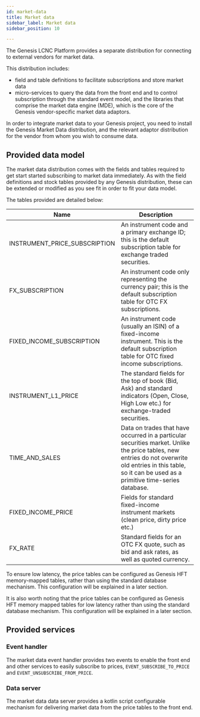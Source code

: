 ```yaml
---
id: market-data
title: Market data
sidebar_label: Market data
sidebar_position: 10

---
```

The Genesis LCNC Platform provides a separate distribution for connecting to external vendors for market data. 

This distribution includes:

- field and table definitions to facilitate subscriptions and store market data
- micro-services to query the data from the front end and to control subscription through the standard event model, and the libraries that comprise the market data engine (MDE), which is the core of the Genesis vendor-specific market data adaptors.

In order to integrate market data to your Genesis project, you need to install the Genesis Market Data distribution, and the relevant adaptor distribution for the vendor from whom you wish to consume data.


## Provided data model
The market data distribution comes with the fields and tables required to get start started subscribing to market data immediately. As with the field definitions and stock tables provided by any Genesis distribution, these can be extended or modified as you see fit in order to fit your data model.

The tables provided are detailed below:

| Name| Description|
|------------------------------------|--------------------|
| INSTRUMENT_PRICE_SUBSCRIPTION | An instrument code and a primary exchange ID; this is the default subscription table for exchange traded securities. | 
| FX_SUBSCRIPTION | An instrument code only representing the currency pair; this is the default subscription table for OTC FX subscriptions. |
| FIXED_INCOME_SUBSCRIPTION | An instrument code (usually an ISIN) of a fixed-income instrument. This is the default subscription table for OTC fixed income subscriptions. |
| INSTRUMENT_L1_PRICE | The standard fields for the top of book (Bid, Ask) and standard indicators (Open, Close, High Low etc.) for exchange-traded securities. |
| TIME_AND_SALES | Data on trades that have occurred in a particular securities market. Unlike the price tables, new entries do not overwrite old entries in this table, so it can be used as a primitive time-series database. |
| FIXED_INCOME_PRICE | Fields for standard fixed-income instrument markets (clean price, dirty price etc.) | 
| FX_RATE | Standard fields for an OTC FX quote, such as bid and ask rates, as well as quoted currency. |

To ensure low latency, the price tables can be configured as Genesis HFT memory-mapped tables, rather than using the standard database mechanism. This configuration will be explained in a later section.

It is also worth noting that the price tables can be configured as Genesis HFT memory mapped tables for low latency rather than using the standard database mechanism. This configuration will be explained in a later section.

## Provided services

### Event handler
The market data event handler provides two events to enable the front end and other services to easily subscribe to prices, `EVENT_SUBSCRIBE_TO_PRICE` and `EVENT_UNSUBSCRIBE_FROM_PRICE`.

### Data server
The market data data server provides a kotlin script configurable mechanism for delivering market data from the price tables to the front end.
